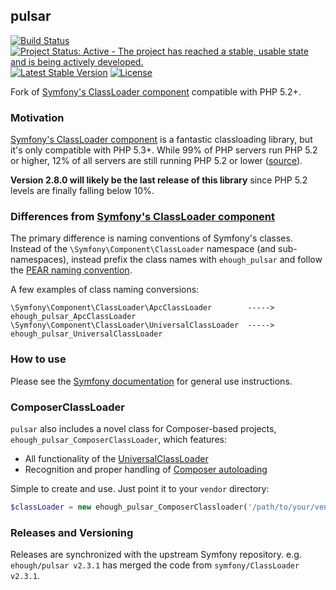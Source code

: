 ## pulsar

[![Build Status](https://secure.travis-ci.org/ehough/pulsar.png)](http://travis-ci.org/ehough/pulsar)
[![Project Status: Active - The project has reached a stable, usable state and is being actively developed.](http://www.repostatus.org/badges/latest/active.svg)](http://www.repostatus.org/#active)
[![Latest Stable Version](https://poser.pugx.org/ehough/pulsar/v/stable)](https://packagist.org/packages/ehough/pulsar)
[![License](https://poser.pugx.org/ehough/pulsar/license)](https://packagist.org/packages/ehough/pulsar)

Fork of [Symfony's ClassLoader component](https://github.com/symfony/ClassLoader) compatible with PHP 5.2+.

### Motivation

[Symfony's ClassLoader component](https://github.com/symfony/ClassLoader) is a fantastic classloading library,
but it's only compatible with PHP 5.3+. While 99% of PHP servers run PHP 5.2 or higher,
12% of all servers are still running PHP 5.2 or lower ([source](http://w3techs.com/technologies/details/pl-php/5/all)).

**Version 2.8.0 will likely be the last release of this library** since PHP 5.2 levels are finally falling below 10%.

### Differences from [Symfony's ClassLoader component](https://github.com/symfony/ClassLoader)

The primary difference is naming conventions of Symfony's classes. Instead of the `\Symfony\Component\ClassLoader` namespace
(and sub-namespaces), instead prefix the class names with `ehough_pulsar` and follow the [PEAR
naming convention](http://pear.php.net/manual/en/standards.php).

A few examples of class naming conversions:

    \Symfony\Component\ClassLoader\ApcClassLoader        ----->    ehough_pulsar_ApcClassLoader
    \Symfony\Component\ClassLoader\UniversalClassLoader  ----->    ehough_pulsar_UniversalClassLoader

### How to use

Please see the [Symfony documentation](https://github.com/symfony/ClassLoader) for general use instructions.

### ComposerClassLoader

`pulsar` also includes a novel class for Composer-based projects, `ehough_pulsar_ComposerClassLoader`, which features:

* All functionality of the [UniversalClassLoader](https://github.com/symfony/ClassLoader/blob/master/UniversalClassLoader.php)
* Recognition and proper handling of [Composer autoloading](http://getcomposer.org/doc/01-basic-usage.md#autoloading)

Simple to create and use. Just point it to your `vendor` directory:

```php
$classLoader = new ehough_pulsar_ComposerClassloader('/path/to/your/vendor/directory');
```

### Releases and Versioning

Releases are synchronized with the upstream Symfony repository. e.g. `ehough/pulsar v2.3.1` has merged the code
from `symfony/ClassLoader v2.3.1`.